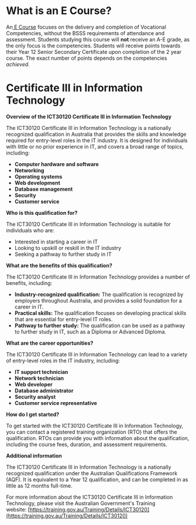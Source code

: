 # What is an E Course?

An[ E Course](https://www.bsss.act.edu.au/act_senior_secondary_system/curriculum/e_courses) focuses on the delivery and completion of Vocational Competencies, without the BSSS requirements of attendance and assessment.
Students studying this course will **not** receive an A-E grade, as the only focus is the competencies.
Students will receive points towards their Year 12 Senior Secondary Certificate upon completion of the 2 year course. The exact number of points depends on the competencies *achieved*.



# Certificate III in Information Technology

**Overview of the ICT30120 Certificate III in Information Technology**

The ICT30120 Certificate III in Information Technology is a nationally recognized qualification in Australia that provides the skills and knowledge required for entry-level roles in the IT industry. It is designed for individuals with little or no prior experience in IT, and covers a broad range of topics, including:

- **Computer hardware and software**
- **Networking**
- **Operating systems**
- **Web development**
- **Database management**
- **Security**
- **Customer service**

**Who is this qualification for?**

The ICT30120 Certificate III in Information Technology is suitable for individuals who are:

- Interested in starting a career in IT
- Looking to upskill or reskill in the IT industry
- Seeking a pathway to further study in IT

**What are the benefits of this qualification?**

The ICT30120 Certificate III in Information Technology provides a number of benefits, including:

- **Industry-recognized qualification:** The qualification is recognized by employers throughout Australia, and provides a solid foundation for a career in IT.
- **Practical skills:** The qualification focuses on developing practical skills that are essential for entry-level IT roles.
- **Pathway to further study:** The qualification can be used as a pathway to further study in IT, such as a Diploma or Advanced Diploma.

**What are the career opportunities?**

The ICT30120 Certificate III in Information Technology can lead to a variety of entry-level roles in the IT industry, including:

- **IT support technician**
- **Network technician**
- **Web developer**
- **Database administrator**
- **Security analyst**
- **Customer service representative**

**How do I get started?**

To get started with the ICT30120 Certificate III in Information Technology, you can contact a registered training organization (RTO) that offers the qualification. RTOs can provide you with information about the qualification, including the course fees, duration, and assessment requirements.

**Additional information**

The ICT30120 Certificate III in Information Technology is a nationally recognized qualification under the Australian Qualifications Framework (AQF). It is equivalent to a Year 12 qualification, and can be completed in as little as 12 months full-time.

For more information about the ICT30120 Certificate III in Information Technology, please visit the Australian Government's Training website: [https://training.gov.au/Training/Details/ICT30120](https://training.gov.au/Training/Details/ICT30120)